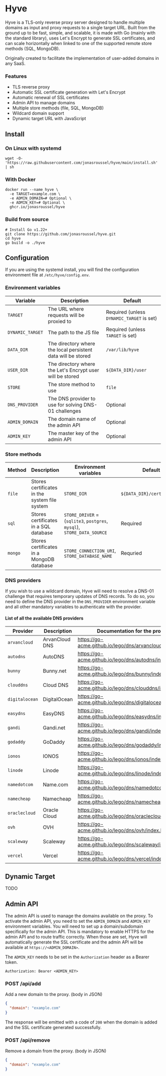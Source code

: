 # Hyve

Hyve is a TLS-only reverse proxy server designed to handle multiple domains as input and proxy requests to a single target URL.
Built from the ground up to be fast, simple, and scalable, it is made with Go (mainly with the standard library),
uses Let's Encrypt to generate SSL certificates, and can scale horizontally when linked to one of the supported remote store methods (SQL, MongoDB).

Originally created to facilitate the implementation of user-added domains in any SaaS.

### Features

- TLS reverse proxy
- Automatic SSL certificate generation with Let's Encrypt
- Automatic renewal of SSL certificates
- Admin API to manage domains
- Multiple store methods (file, SQL, MongoDB)
- Wildcard domain support
- Dynamic target URL with JavaScript

## Install

### On Linux with systemd

```shell
wget -O- 'https://raw.githubusercontent.com/jonasroussel/hyve/main/install.sh' | sh
```

### With Docker

```shell
docker run --name hyve \
  -e TARGET=example.com \
  -e ADMIN_DOMAIN=# Optional \
  -e ADMIN_KEY=# Optional \
  ghcr.io/jonasroussel/hyve
```

### Build from source

```shell
# Install Go v1.22+
git clone https://github.com/jonasroussel/hyve.git
cd hyve
go build -o ./hyve
```

## Configuration

If you are using the systemd install, you will find the configuration environment file at `/etc/hyve/config.env`.

### Environment variables

| Variable         | Description                                                  | Default                                   |
| ---------------- | ------------------------------------------------------------ | ----------------------------------------- |
| `TARGET`         | The URL where requests will be proxied to                    | Required (unless `DYNAMIC_TARGET` is set) |
| `DYNAMIC_TARGET` | The path to the JS file                                      | Required (unless `TARGET` is set)         |
| `DATA_DIR`       | The directory where the local persistent data will be stored | `/var/lib/hyve`                           |
| `USER_DIR`       | The directory where the Let's Encrypt user will be stored    | `${DATA_DIR}/user`                        |
| `STORE`          | The store method to use                                      | `file`                                    |
| `DNS_PROVIDER`   | The DNS provider to use for solving DNS-01 challenges        | Optional                                  |
| `ADMIN_DOMAIN`   | The domain name of the admin API                             | Optional                                  |
| `ADMIN_KEY`      | The master key of the admin API                              | Optional                                  |

### Store methods

| Method  | Description                                   | Environment variables                                                  | Default                    |
| ------- | --------------------------------------------- | ---------------------------------------------------------------------- | -------------------------- |
| `file`  | Stores certificates in the system file system | `STORE_DIR`                                                            | `${DATA_DIR}/certificates` |
| `sql`   | Stores certificates in a SQL database         | `STORE_DRIVER` = (`sqlite3`, `postgres`, `mysql`), `STORE_DATA_SOURCE` | Required                   |
| `mongo` | Stores certificates in a MongoDB database     | `STORE_CONNECTION_URI`, `STORE_DATABASE_NAME`                          | Requried                   |

### DNS providers

If you wish to use a wildcard domain, Hyve will need to resolve a DNS-01 challenge that requires temporary updates of DNS records. To do so, you need to define
the DNS provider in the `DNS_PROVIDER` environment variable and all other mandatory variables to authenticate with the provider.

#### List of all the available DNS providers

| Provider       | Description    | Documentation for the provider                             |
| -------------- | -------------- | ---------------------------------------------------------- |
| `arvancloud`   | ArvanCloud DNS | https://go-acme.github.io/lego/dns/arvancloud/index.html   |
| `autodns`      | AutoDNS        | https://go-acme.github.io/lego/dns/autodns/index.html      |
| `bunny`        | Bunny.net      | https://go-acme.github.io/lego/dns/bunny/index.html        |
| `clouddns`     | Cloud DNS      | https://go-acme.github.io/lego/dns/clouddns/index.html     |
| `digitalocean` | DigitalOcean   | https://go-acme.github.io/lego/dns/digitalocean/index.html |
| `easydns`      | EasyDNS        | https://go-acme.github.io/lego/dns/easydns/index.html      |
| `gandi`        | Gandi.net      | https://go-acme.github.io/lego/dns/gandi/index.html        |
| `godaddy`      | GoDaddy        | https://go-acme.github.io/lego/dns/godaddy/index.html      |
| `ionos`        | IONOS          | https://go-acme.github.io/lego/dns/ionos/index.html        |
| `linode`       | Linode         | https://go-acme.github.io/lego/dns/linode/index.html       |
| `namedotcom`   | Name.com       | https://go-acme.github.io/lego/dns/namedotcom/index.html   |
| `namecheap`    | Namecheap      | https://go-acme.github.io/lego/dns/namecheap/index.html    |
| `oraclecloud`  | Oracle Cloud   | https://go-acme.github.io/lego/dns/oraclecloud/index.html  |
| `ovh`          | OVH            | https://go-acme.github.io/lego/dns/ovh/index.html          |
| `scaleway`     | Scaleway       | https://go-acme.github.io/lego/dns/scaleway/index.html     |
| `vercel`       | Vercel         | https://go-acme.github.io/lego/dns/vercel/index.html       |

## Dynamic Target

TODO

## Admin API

The admin API is used to manage the domains available on the proxy. To activate the admin API, you need to set the `ADMIN_DOMAIN` and `ADMIN_KEY` environment variables. You will need to set up a domain/subdomain specifically for the admin API. This is mandatory to enable HTTPS for the admin API and to route traffic correctly. When those are set, Hyve will automatically generate the SSL certificate and the admin API will be available at `https://<ADMIN_DOMAIN>`.

The `ADMIN_KEY` needs to be set in the `Authorization` header as a Bearer token.

```http
Authorization: Bearer <ADMIN_KEY>
```

### POST /api/add

Add a new domain to the proxy. (body in JSON)

```json
{
  "domain": "example.com"
}
```

The response will be emitted with a code of `200` when the domain is added and the SSL certificate generated successfully.

### POST /api/remove

Remove a domain from the proxy. (body in JSON)

```json
{
  "domain": "example.com"
}
```
